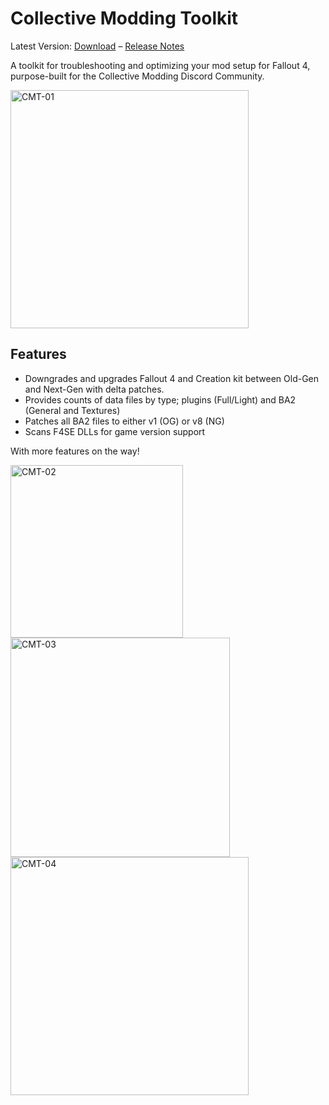 # Collective Modding Toolkit

Latest Version: [Download](https://github.com/wxMichael/Collective-Modding-Toolkit/releases/latest/download/cm-toolkit.zip) – [Release Notes](https://github.com/wxMichael/Collective-Modding-Toolkit/releases/latest)

A toolkit for troubleshooting and optimizing your mod setup for Fallout 4, purpose-built for the Collective Modding Discord Community.

<img width="381" alt="CMT-01" src="https://github.com/user-attachments/assets/7abb9406-564f-4ae7-b071-fbb161e4c536">

## Features
- Downgrades and upgrades Fallout 4 and Creation kit between Old-Gen and Next-Gen with delta patches.
- Provides counts of data files by type; plugins (Full/Light) and BA2 (General and Textures)
- Patches all BA2 files to either v1 (OG) or v8 (NG)
- Scans F4SE DLLs for game version support

With more features on the way!

<img width="276" alt="CMT-02" src="https://github.com/user-attachments/assets/0955c576-32d5-4fc1-a373-d23333cc553c">
<br>
<img width="351" alt="CMT-03" src="https://github.com/user-attachments/assets/d6c96c61-1085-4dd5-acdb-bdc745673fe8">
<br>
<img width="381" alt="CMT-04" src="https://github.com/user-attachments/assets/12d40cab-c7dc-41c3-9f48-bb2f1378d268">
